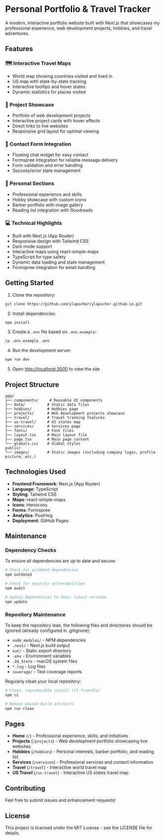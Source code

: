# Personal Portfolio & Travel Tracker

A modern, interactive portfolio website built with Next.js that showcases my professional experience, web development projects, hobbies, and travel adventures.

## Features

### 🗺️ Interactive Travel Maps
- World map showing countries visited and lived in
- US map with state-by-state tracking
- Interactive tooltips and hover states
- Dynamic statistics for places visited

### 💼 Project Showcase
- Portfolio of web development projects
- Interactive project cards with hover effects
- Direct links to live websites
- Responsive grid layout for optimal viewing

### 📧 Contact Form Integration
- Floating chat widget for easy contact
- Formspree integration for reliable message delivery
- Form validation and error handling
- Success/error state management

### 🎨 Personal Sections
- Professional experience and skills
- Hobby showcase with custom icons
- Barber portfolio with image gallery
- Reading list integration with Goodreads

### 💻 Technical Highlights
- Built with Next.js (App Router)
- Responsive design with Tailwind CSS
- Dark mode support
- Interactive maps using react-simple-maps
- TypeScript for type safety
- Dynamic data loading and state management
- Formspree integration for email handling

## Getting Started

1. Clone the repository:

```bash
git clone https://github.com/ylapscher/ylapscher.github.io.git
```

2. Install dependencies:

```bash
npm install
```

3. Create a `.env` file based on `.env.example`:

```bash
cp .env.example .env
```

4. Run the development server:

```bash
npm run dev
```

5. Open [http://localhost:3000](http://localhost:3000) to view the site

## Project Structure

```
app/
├── components/     # Reusable UI components
├── data/          # Static data files
├── hobbies/       # Hobbies page
├── projects/      # Web development projects showcase
├── travel/        # Travel tracking features
├── us-travel/     # US states map
├── services/      # Services page
├── fonts/         # Font files
├── layout.tsx     # Main layout file
├── page.tsx       # Main page content
└── globals.css    # Global styles
public/
└── images/        # Static images (including company logos, profile picture, etc.)
```

## Technologies Used

- **Frontend Framework**: Next.js (App Router)
- **Language**: TypeScript
- **Styling**: Tailwind CSS
- **Maps**: react-simple-maps
- **Icons**: Heroicons
- **Forms**: Formspree
- **Analytics**: PostHog
- **Deployment**: GitHub Pages

## Maintenance

### Dependency Checks

To ensure all dependencies are up to date and secure:

```bash
# Check for outdated dependencies
npm outdated

# Check for security vulnerabilities
npm audit

# Update dependencies to their latest versions
npm update
```

### Repository Maintenance

To keep the repository lean, the following files and directories should be ignored (already configured in .gitignore):

- `node_modules/` - NPM dependencies
- `.next/` - Next.js build output
- `out/` - Static export directory
- `.env` - Environment variables
- `.DS_Store` - macOS system files
- `*.log` - Log files
- `coverage/` - Test coverage reports

Regularly clean your local repository:

```bash
# Clean, reproducible install (CI-friendly)
npm ci

# Remove unused build artifacts
npm run clean
```

## Pages

- **Home** (`/`) - Professional experience, skills, and initiatives
- **Projects** (`/projects`) - Web development portfolio showcasing live websites
- **Hobbies** (`/hobbies`) - Personal interests, barber portfolio, and reading list
- **Services** (`/services`) - Professional services and contact information
- **Travel** (`/travel`) - Interactive world travel map
- **US Travel** (`/us-travel`) - Interactive US states travel map

## Contributing

Feel free to submit issues and enhancement requests!

## License

This project is licensed under the MIT License - see the LICENSE file for details.

